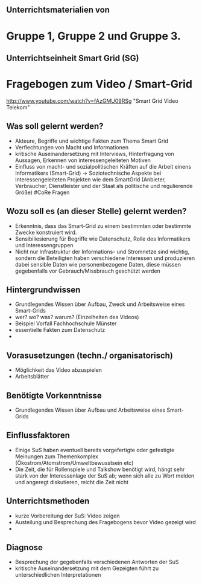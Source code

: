 ## Unterrichtsmaterialien von
# Gruppe 1, Gruppe 2 und Gruppe 3.

## Unterrichtseinheit Smart Grid (SG)

# Fragebogen zum Video / Smart-Grid
 http://www.youtube.com/watch?v=fAzGMU09RSg "Smart Grid Video Telekom"
##  Was soll gelernt werden?
   * Akteure, Begriffe und wichtige Fakten zum Thema Smart Grid
   * Verflechtungen von Macht und Informationen
   * kritische Auseinandersetzung mit Interviews, Hinterfragung von Aussagen, Erkennen von interessengeleiteten Motiven
   *  Einfluss von macht- und sozialpolitischen Kräften auf die Arbeit einens Informatikers (Smart-Grid) -> Soziotechnische Aspekte bei interessengeleiteten Projekten wie dem SmartGrid  (Anbieter, Verbraucher, Dienstleister und der Staat als politische und regulierende Größe)
#CoRe Fragen
## Wozu soll es (an dieser Stelle) gelernt werden?
   * Erkenntnis, dass das Smart-Grid zu einem bestimmten oder bestimmte Zwecke  konstruiert wird.
   * Sensibiliesierung für Begriffe wie Datenschutz, Rolle des Informatikers und Interessengruppen
   * Nicht nur Infrastruktur der  Informations- und Stromnetze sind wichtig, sondern die Beteiligten haben  verschiedene Interessen und  produzieren dabei sensible Daten wie personenbezogene Daten, diese müssen gegebenfalls vor Gebrauch/Missbrauch geschützt werden
## Hintergrundwissen 
   * Grundlegendes Wissen über Aufbau, Zweck und Arbeitsweise eines Smart-Grids
   * wer? wo? was? warum? (Einzelheiten des Videos) 
   * Beispiel Vorfall Fachhochschule Münster 
   * essentielle Fakten zum Datenschutz
   * 
   
## Vorasusetzungen (techn./ organisatorisch)
   * Möglichkeit das Video abzuspielen
   * Arbeitsblätter 
## Benötigte Vorkenntnisse
   * Grundlegendes Wissen über Aufbau und Arbeitsweise eines Smart-Grids
## Einflussfaktoren
   * Einige SuS haben eventuell bereits vorgefertigte oder gefestigte Meinungen zum Themenkomplex (Ökostrom/Atomstrom/Umweltbewusstsein etc)
   * Die Zeit, die für Rollenspiele und Talkshow benötigt wird, hängt sehr stark von der Interessenlage der SuS ab; wenn sich alle zu Wort melden und angeregt diskutieren, reicht die Zeit nicht  
## Unterrichtsmethoden
   * kurze Vorbereitung der SuS: Video zeigen 
   * Austeilung und Besprechung des Fragebogens bevor Video gezeigt wird
   *
## Diagnose
   * Besprechung der gegebenfalls verschiedenen Antworten der SuS
   * kritische Auseinandersetzung mit dem Gezeigten führt zu unterschiedlichen Interpretationen
